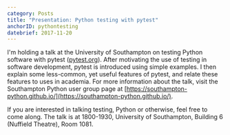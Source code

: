 ```yaml
---
category: Posts
title: "Presentation: Python testing with pytest"
anchorID: pythontesting
datebrief: 2017-11-20
---
```


I'm holding a talk at the University of Southampton on testing Python software
with pytest ([pytest.org](pytest.org)). After motivating the use of testing in
software development, pytest is introduced using simple examples. I then
explain some less-common, yet useful features of pytest, and relate these
features to uses in academia. For more information about the talk, visit the
Southampton Python user group page at
[https://southampton-python.github.io/](https://southampton-python.github.io/).

If you are interested in talking testing, Python or otherwise, feel free to
come along. The talk is at 1800-1930, University of Southampton, Building 6
(Nuffield Theatre), Room 1081.
